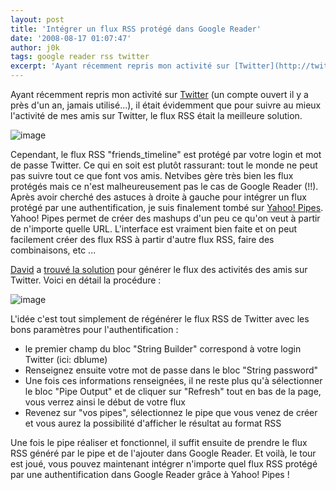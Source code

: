 ```yaml
---
layout: post
title: 'Intégrer un flux RSS protégé dans Google Reader'
date: '2008-08-17 01:07:47'
author: j0k
tags: google reader rss twitter
excerpt: 'Ayant récemment repris mon activité sur [Twitter](http://twitter.com/j0k) (un compte ouvert il y a près d''un an, jamais utilisé...), il était évidemment que pour suivre au mieux l''activité de mes amis sur Twitter, le flux RSS était la meilleure solution.'
---
```


Ayant récemment repris mon activité sur [Twitter](http://twitter.com/j0k) (un compte ouvert il y a près d'un an, jamais utilisé...), il était évidemment que pour suivre au mieux l'activité de mes amis sur Twitter, le flux RSS était la meilleure solution.

 ![image](https://kwout.com/cutout/m/ty/jz/8pm_bor_rou_f4f4f4.jpg)

Cependant, le flux RSS "friends_timeline" est protégé par votre login et mot de passe Twitter. Ce qui en soit est plutôt rassurant: tout le monde ne peut pas suivre tout ce que font vos amis. Netvibes gère très bien les flux protégés mais ce n'est malheureusement pas le cas de Google Reader (!!).   Après avoir cherché des astuces à droite à gauche pour intégrer un flux protégé par une authentification, je suis finalement tombé sur [Yahoo! Pipes](http://pipes.yahoo.com/pipes/). Yahoo! Pipes permet de créer des mashups d'un peu ce qu'on veut à partir de n'importe quelle URL.   L'interface est vraiment bien faite et on peut facilement créer des flux RSS à partir d'autre flux RSS, faire des combinaisons, etc ...

[David](http://dblume.livejournal.com/112262.html) a [trouvé la solution](http://pipes.yahoo.com/pipes/pipe.edit?_id=EjGlyDlj3RGWvS6L1JzWFw) pour générer le flux des activités des amis sur Twitter.    Voici en détail la procédure :

 ![image](https://kwout.com/cutout/8/en/ij/bqs_bor_rou_f4f4f4.jpg)

L'idée c'est tout simplement de régénérer le flux RSS de Twitter avec les bons paramètres pour l'authentification :

* le premier champ du bloc "String Builder" correspond à votre login Twitter (ici: dblume)
* Renseignez ensuite votre mot de passe dans le bloc "String password"
* Une fois ces informations renseignées, il ne reste plus qu'à sélectionner le bloc "Pipe Output" et de cliquer sur "Refresh" tout en bas de la page, vous verrez ainsi le début de votre flux
* Revenez sur "vos pipes", sélectionnez le pipe que vous venez de créer et vous aurez la possibilité d'afficher le résultat au format RSS

Une fois le pipe réaliser et fonctionnel, il suffit ensuite de prendre le flux RSS généré par le pipe et de l'ajouter dans Google Reader. Et voilà, le tour est joué, vous pouvez  maintenant intégrer n'importe quel flux RSS protégé par une authentification dans Google Reader grâce à Yahoo! Pipes !
